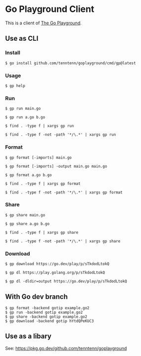 # Go Playground Client

This is a client of [The Go Playground](https://go.dev/play).

## Use as CLI

### Install

```
$ go install github.com/tenntenn/goplayground/cmd/gp@latest
```

### Usage

```
$ gp help
```

### Run

```
$ gp run main.go
```

```
$ gp run a.go b.go
```

```
$ find . -type f | xargs gp run
```

```
$ find . -type f -not -path '*/\.*' | xargs gp run
```

### Format

```
$ gp format [-imports] main.go
```

```
$ gp format [-imports] -output main.go main.go
```

```
$ gp format a.go b.go
```

```
$ find . -type f | xargs gp format
```

```
$ find . -type f -not -path '*/\.*' | xargs gp format
```

### Share

```
$ gp share main.go
```

```
$ gp share a.go b.go
```

```
$ find . -type f | xargs gp share
```

```
$ find . -type f -not -path '*/\.*' | xargs gp share
```

### Download

```
$ gp download https://go.dev/play/p/sTkdodLtokQ
```

```
$ gp dl https://play.golang.org/p/sTkdodLtokQ
```

```
$ gp dl -dldir=output https://go.dev/play/p/sTkdodLtokQ
```

## With Go dev branch

```
$ gp format -backend gotip example.go2
$ gp run -backend gotip example.go2
$ gp share -backend gotip example.go2
$ gp download -backend gotip hYtdQPeKUC3
```

## Use as a libary

See: https://pkg.go.dev/github.com/tenntenn/goplayground
